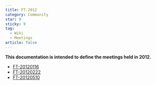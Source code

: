 ```yaml
---
title: FT-2012
category: Community
star: 9
sticky: 9
tag:
  - Wiki
  - Meetings
article: false
---
```


**This documentation is intended to define the meetings held in 2012.**

- [FT-20120116](FT-20120116.md)
- [FT-20120222](FT-20120222.md)
- [FT-20120510](FT-20120510.md)
